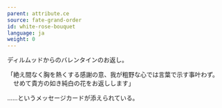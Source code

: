 ```yaml
---
parent: attribute.ce
source: fate-grand-order
id: white-rose-bouquet
language: ja
weight: 0
---
```


ディルムッドからのバレンタインのお返し。

「絶え間なく胸を熱くする感謝の意、我が粗野な心では言葉で示す事叶わず。
　せめて貴方の如き純白の花をお返しします」

……というメッセージカードが添えられている。
